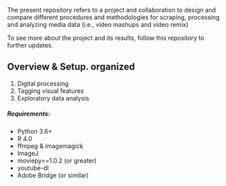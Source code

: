 The present repository refers to a project and collaboration to design and compare different procedures and methodologies for scraping, processing and analyzing media data (i.e., video mashups and video remix)

To see more about the project and its results, follow this repository to further updates. 

## Overview & Setup. organized 
1. Digital processing 
2. Tagging visual features
3. Exploratory data analysis

##### Requirements:
- Python 3.6+
- R 4.0
- ffmpeg & imagemagick
- ImageJ
- moviepy==1.0.2 (or greater)
- youtube-dl
- Adobe Bridge (or similar)
